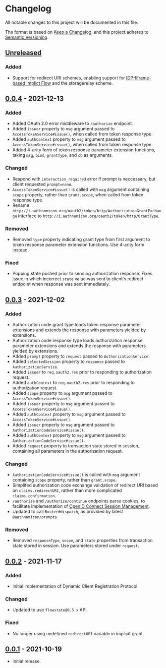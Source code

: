 # Changelog
All notable changes to this project will be documented in this file.

The format is based on [Keep a Changelog](https://keepachangelog.com/en/1.0.0/),
and this project adheres to [Semantic Versioning](https://semver.org/spec/v2.0.0.html).

## [Unreleased]
### Added
- Support for redirect URI schemes, enabling support for [IDP-IFrame-based Implict Flow](http://lists.openid.net/pipermail/openid-specs-ab/Week-of-Mon-20151116/005865.html)
and the storagerelay scheme.

## [0.0.4] - 2021-12-13
### Added
- Added OAuth 2.0 error middleware to `/authorize` endpoint.
- Added `issuer` property to `msg` argument passed to `AccessTokenService#issue()`,
when called from token response type.
- Added `authContext` property to `msg` argument passed to `AccessTokenService#issue()`,
when called from token response type.
- Added 4-arity form of token response parameter extension functions, taking
`msg`, `bind`, `grantType`, and `cb` as arguments.

### Changed
- Respond with `interaction_required` error if prompt is neccessary, but client
requested `prompt=none`.
- `AccessTokenService#issue()` is called with `msg` argument containing `scope`
property, rather than `grant.scope`, when called from token response type.
- Rename `http://i.authnomicon.org/oauth2/token/http/AuthorizationGrantExchange`
interface to `http://i.authnomicon.org/oauth2/token/http/GrantType`.

### Removed
- Removed `type` property indicating grant type from first argument to token response
parameter extension functions.  Use 4-arity form instead.

### Fixed
- Popping state pushed prior to sending authorization response.  Fixes issue in
which incorrect `state` value was sent to client's redirect endpoint when
response was sent immediately.

## [0.0.3] - 2021-12-02
### Added
- Authorization code grant type loads token response parameter extensions and
extends the response with parameters yielded by extensions.
- Authorization code response type loads authorization response parameter
extensions and extends the response with parameters yielded by extensions.
- Added `prompt` property to `request` passed to `AuthorizationService`.
- Added `selectedSession` property to `response` passed to `AuthorizationService`.
- Added `issuer` to `req.oauth2.res` prior to responding to authorization
request.
- Added `authContext` to `req.oauth2.res` prior to responding to authorization
request.
- Added `scope` property to `msg` argument passed to `AccessTokenService#issue()`.
- Added `issuer` property to `msg` argument passed to `AccessTokenService#issue()`.
- Added `authContext` property to `msg` argument passed to `AccessTokenService#issue()`.
- Added `issuer` property to `msg` argument passed to `AuthorizationCodeService#issue()`.
- Added `authContext` property to `msg` argument passed to `AuthorizationCodeService#issue()`.
- Added `request` property to transaction state stored in session, containing
all parameters in the authorization request.

### Changed
- `AuthorizationCodeService#issue()` is called with `msg` argument containing
`scope` property, rather than `grant.scope`.
- Simplifed authorization code exchange validation of redirect URI based on
`claims.redirectURI`, rather than more complicated `claims.confirmation`.
- `/authorize` and `/authorize/continue` endpoints parse cookies, to facilitate
implementation of [OpenID Connect Session Management](https://openid.net/specs/openid-connect-session-1_0.html).
- Updated to call `Router#dispatch`, as provided by latest `@authnomicon/prompts`.

### Removed
- Removed `responseType`, `scope`, and `state` properties from transaction state
stored in session.  Use parameters stored under `request`.

## [0.0.2] - 2021-11-17
### Added
- Initial implementation of Dynamic Client Registration Protocol.

### Changed
- Updated to use `flowstate@0.5.x` API.

### Fixed
- No longer using undefined `redirectURI` variable in implicit grant.

## [0.0.1] - 2021-10-19

- Initial release.

[Unreleased]: https://github.com/authnomicon/oauth2/compare/v0.0.4...HEAD
[0.0.4]: https://github.com/authnomicon/oauth2/compare/v0.0.3...v0.0.4
[0.0.3]: https://github.com/authnomicon/oauth2/compare/v0.0.2...v0.0.3
[0.0.2]: https://github.com/authnomicon/oauth2/compare/v0.0.1...v0.0.2
[0.0.1]: https://github.com/authnomicon/oauth2/releases/tag/v0.0.1
